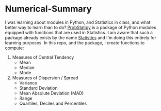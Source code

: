 # Numerical-Summary
I was learning about modules in Python, and Statistics in class, and what better way to learn than to do?
[ProbStatipy](https://github.com/0gregory0/ProbStatipy) is a package of Python modules equipped with functions that are used in Statistics.
I am aware that such a package already exists by the name [Statistics](https://docs.python.org/3/library/statistics.html) and I'm doing this entirely for learning purposes. In this repo, and the package, I create functions to compute:

1. Measures of Central Tendency
   - Mean
   - Median
   - Mode
2. Measures of Dispersion / Spread
   - Variance
   - Standard Deviation
   - Mean Absolute Deviation (MAD)
   - Range
   - Quartiles, Deciles and Percentiles
